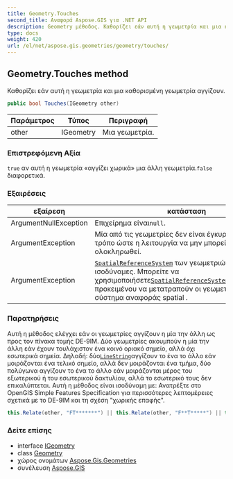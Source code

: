 ```yaml
---
title: Geometry.Touches
second_title: Αναφορά Aspose.GIS για .NET API
description: Geometry μέθοδος. Καθορίζει εάν αυτή η γεωμετρία και μια καθορισμένη γεωμετρία αγγίζουν.
type: docs
weight: 420
url: /el/net/aspose.gis.geometries/geometry/touches/
---
```

## Geometry.Touches method

Καθορίζει εάν αυτή η γεωμετρία και μια καθορισμένη γεωμετρία αγγίζουν.

```csharp
public bool Touches(IGeometry other)
```

| Παράμετρος | Τύπος | Περιγραφή |
| --- | --- | --- |
| other | IGeometry | Μια γεωμετρία. |

### Επιστρεφόμενη Αξία

`true` αν αυτή η γεωμετρία «αγγίζει χωρικά» μια άλλη γεωμετρία.`false` διαφορετικά.

### Εξαιρέσεις

| εξαίρεση | κατάσταση |
| --- | --- |
| ArgumentNullException | Επιχείρημα είναι`null`. |
| ArgumentException | Μία από τις γεωμετρίες δεν είναι έγκυρη με τέτοιο τρόπο ώστε η λειτουργία να μην μπορεί να ολοκληρωθεί. |
| ArgumentException | [`SpatialReferenceSystem`](../../igeometry/spatialreferencesystem/) των γεωμετριών δεν είναι ισοδύναμες. Μπορείτε να χρησιμοποιήσετε[`SpatialReferenceSystemTransformation`](../../../aspose.gis.spatialreferencing/spatialreferencesystemtransformation/) προκειμένου να μετατραπούν οι γεωμετρίες στο ίδιο σύστημα αναφοράς spatial . |

### Παρατηρήσεις

Αυτή η μέθοδος ελέγχει εάν οι γεωμετρίες αγγίζουν η μία την άλλη ως προς τον πίνακα τομής DE-9IM. Δύο γεωμετρίες ακουμπούν η μία την άλλη εάν έχουν τουλάχιστον ένα κοινό οριακό σημείο, αλλά όχι εσωτερικά σημεία. Δηλαδή: δύο[`LineString`](../../linestring/)αγγίζουν το ένα το άλλο εάν μοιράζονται ένα τελικό σημείο, αλλά δεν μοιράζονται ένα τμήμα, δύο πολύγωνα αγγίζουν το ένα το άλλο εάν μοιράζονται μέρος του εξωτερικού ή του εσωτερικού δακτυλίου, αλλά το εσωτερικό τους δεν επικαλύπτεται. Αυτή η μέθοδος είναι ισοδύναμη με: Ανατρέξτε στο OpenGIS Simple Features Specification για περισσότερες λεπτομέρειες σχετικά με το DE-9IM και τη σχέση "χωρικής επαφής".

```csharp
this.Relate(other, "FT*******") || this.Relate(other, "F**T*****") || this.Relate(other, "F***T****");
```

### Δείτε επίσης

* interface [IGeometry](../../igeometry/)
* class [Geometry](../)
* χώρος ονομάτων [Aspose.Gis.Geometries](../../geometry/)
* συνέλευση [Aspose.GIS](../../../)


